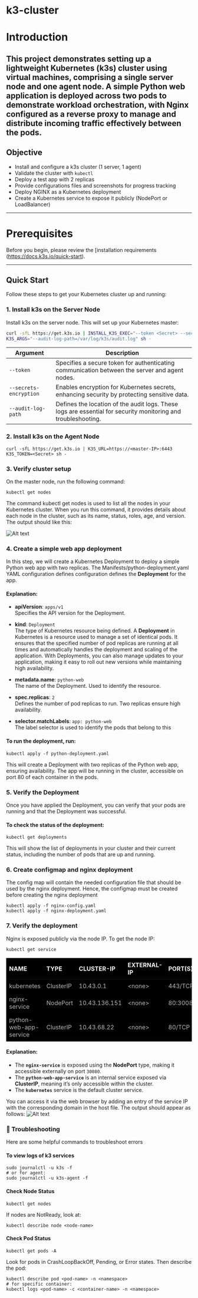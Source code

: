# k3-cluster


# Introduction

This project demonstrates setting up a lightweight Kubernetes (k3s) cluster using virtual machines, comprising a single server node and one agent node. A simple Python web application is deployed across two pods to demonstrate workload orchestration, with Nginx configured as a reverse proxy to manage and distribute incoming traffic effectively between the pods.
---

## Objective

- Install and configure a k3s cluster (1 server, 1 agent)
- Validate the cluster with `kubectl`
- Deploy a test app with 2 replicas
- Provide configurations files and screenshots for progress tracking
- Deploy NGINX as a Kubernetes deployment
-	Create a Kubernetes service to expose it publicly (NodePort or LoadBalancer)


---

#  Prerequisites

Before you begin, please review the [installation requirements (https://docs.k3s.io/quick-start). 


---

## Quick Start

Follow these steps to get your Kubernetes cluster up and running:

### 1. Install k3s on the Server Node
Install k3s on the server node. This will set up your Kubernetes master:

```bash
curl -sfL https://get.k3s.io | INSTALL_K3S_EXEC="--token <Secret> --secrets-encryption" \ 
K3S_ARGS="--audit-log-path=/var/log/k3s/audit.log" sh -
```

| Argument               | Description                                                                                           |
|------------------------|-------------------------------------------------------------------------------------------------------|
| `--token`              | Specifies a secure token for authenticating communication between the server and agent nodes.          |
| `--secrets-encryption` | Enables encryption for Kubernetes secrets, enhancing security by protecting sensitive data.            |
| `--audit-log-path`     | Defines the location of the audit logs. These logs are essential for security monitoring and troubleshooting. |


### 2. Install k3s on the Agent Node
```
curl -sfL https://get.k3s.io | K3S_URL=https://<master-IP>:6443 K3S_TOKEN=<Secret> sh -
```

### 3. Verify cluster setup
On the master node, run the following command:

```
kubectl get nodes
````
The command kubectl get nodes is used to list all the nodes in your Kubernetes cluster. When you run this command, it provides details about each node in the cluster, such as its name, status, roles, age, and version. The output should like this:

![Alt text](Screenshots/cluster-health)

### 4. Create a simple web app deployment
In this step, we will create a Kubernetes Deployment to deploy a simple Python web app with two replicas. The Manifests/python-deployment.yaml YAML configuration defines configuration defines the **Deployment** for the app.

#### Explanation:

- **apiVersion**: `apps/v1`  
  Specifies the API version for the Deployment.

- **kind**: `Deployment`  
  The type of Kubernetes resource being defined. A **Deployment** in Kubernetes is a resource used to manage a set of identical pods. It ensures that the specified number of pod replicas are running at all times and automatically handles the deployment and scaling of the application. With Deployments, you can also manage updates to your application, making it easy to roll out new versions while maintaining high availability.


- **metadata.name**: `python-web`  
  The name of the Deployment. Used to identify the resource.

- **spec.replicas**: `2`  
  Defines the number of pod replicas to run. Two replicas ensure high availability.

- **selector.matchLabels**: `app: python-web`  
  The label selector is used to identify the pods that belong to this

#### To run the deployment, run:
```
kubectl apply -f python-deployment.yaml
```
This will create a Deployment with two replicas of the Python web app, ensuring availability. The app will be running in the cluster, accessible on port 80 of each container in the pods.

### 5. Verify the Deployment
Once you have applied the Deployment, you can verify that your pods are running and that the Deployment was successful.

#### To check the status of the deployment:
```
kubectl get deployments
```
This will show the list of deployments in your cluster and their current status, including the number of pods that are up and running. 


### 6. Create configmap and nginx deployment
The config map will contain the needed configuration file that should be used by the nginx deployment. Hence, the configmap must be created before creating the nginx deployment

```
kubectl apply -f nginx-config.yaml
kubectl apply -f nginx-deployment.yaml
```

### 7. Verify the deployment
Nginx is exposed publicly via the node IP. To get the node IP:
```
kubectl get service
```
<table style="background-color: black; color: white; width: 100%; border-collapse: collapse;">
  <thead>
    <tr>
      <th style="color: #f4f4f4; padding: 8px; text-align: left;">NAME</th>
      <th style="color: #f4f4f4; padding: 8px; text-align: left;">TYPE</th>
      <th style="color: #f4f4f4; padding: 8px; text-align: left;">CLUSTER-IP</th>
      <th style="color: #f4f4f4; padding: 8px; text-align: left;">EXTERNAL-IP</th>
      <th style="color: #f4f4f4; padding: 8px; text-align: left;">PORT(S)</th>
      <th style="color: #f4f4f4; padding: 8px; text-align: left;">AGE</th>
    </tr>
  </thead>
  <tbody>
    <tr>
      <td style="padding: 8px; color: #b5b5b5;">kubernetes</td>
      <td style="padding: 8px; color: #b5b5b5;">ClusterIP</td>
      <td style="padding: 8px; color: #b5b5b5;">10.43.0.1</td>
      <td style="padding: 8px; color: #b5b5b5;">&lt;none&gt;</td>
      <td style="padding: 8px; color: #b5b5b5;">443/TCP</td>
      <td style="padding: 8px; color: #b5b5b5;">4h1m</td>
    </tr>
    <tr>
      <td style="padding: 8px; color: #b5b5b5;">nginx-service</td>
      <td style="padding: 8px; color: #b5b5b5;">NodePort</td>
      <td style="padding: 8px; color: #b5b5b5;">10.43.136.151</td>
      <td style="padding: 8px; color: #b5b5b5;">&lt;none&gt;</td>
      <td style="padding: 8px; color: #b5b5b5;">80:30080/TCP</td>
      <td style="padding: 8px; color: #b5b5b5;">28m</td>
    </tr>
    <tr>
      <td style="padding: 8px; color: #b5b5b5;">python-web-app-service</td>
      <td style="padding: 8px; color: #b5b5b5;">ClusterIP</td>
      <td style="padding: 8px; color: #b5b5b5;">10.43.68.22</td>
      <td style="padding: 8px; color: #b5b5b5;">&lt;none&gt;</td>
      <td style="padding: 8px; color: #b5b5b5;">80/TCP</td>
      <td style="padding: 8px; color: #b5b5b5;">28m</td>
    </tr>
  </tbody>
</table>

#### Explanation:
- The **`nginx-service`** is exposed using the **NodePort** type, making it accessible externally on port `30080`.
- The **`python-web-app-service`** is an internal service exposed via **ClusterIP**, meaning it’s only accessible within the cluster.
- The **`kubernetes`** service is the default cluster service.

You can access it via the web browser by adding an entry of the service IP with the corresponding domain in the host file. The output should appear as follows:
![Alt text](Screenshots/nginx-deployment.png)



### 🔧 Troubleshooting
Here are some helpful commands to troubleshoot errors 

#### To view logs of k3 services
```
sudo journalctl -u k3s -f
# or for agent:
sudo journalctl -u k3s-agent -f
```

#### Check Node Status
```
kubectl get nodes
````
If nodes are NotReady, look at:
```
kubectl describe node <node-name>
```
#### Check Pod Status
```
kubectl get pods -A
```
Look for pods in CrashLoopBackOff, Pending, or Error states.
Then describe the pod:
```
kubectl describe pod <pod-name> -n <namespace>
# for specific container:
kubectl logs <pod-name> -c <container-name> -n <namespace>
```




